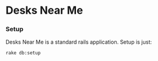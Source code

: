 # Desks Near Me

### Setup

Desks Near Me is a standard rails application. Setup is just:

```bash
rake db:setup
```
